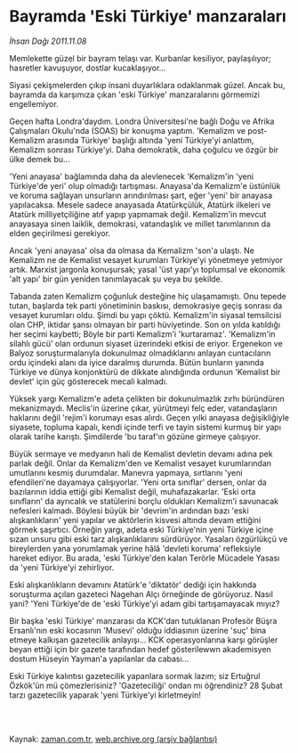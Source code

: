 # Bayramda 'Eski Türkiye' manzaraları

*İhsan Dağı 2011.11.08*

<td class="columnist-detail">
<p>Memlekette güzel bir bayram telaşı var. Kurbanlar kesiliyor, paylaşılıyor; hasretler kavuşuyor, dostlar kucaklaşıyor...</p>
<p>
<div id="haberMetinDiv">
<p>Siyasi çekişmelerden çıkıp insani duyarlıklara odaklanmak güzel. Ancak bu, bayramda da karşımıza çıkan 'eski Türkiye' manzaralarını görmemizi engellemiyor.
<p>Geçen hafta Londra'daydım. Londra Üniversitesi'ne bağlı Doğu ve Afrika Çalışmaları Okulu'nda (SOAS) bir konuşma yaptım. 'Kemalizm ve post-Kemalizm arasında Türkiye' başlığı altında 'yeni Türkiye'yi anlattım, Kemalizm sonrası Türkiye'yi. Daha demokratik, daha çoğulcu ve özgür bir ülke demek bu...
<p>'Yeni anayasa' bağlamında daha da alevlenecek 'Kemalizm'in 'yeni Türkiye'de yeri' olup olmadığı tartışması. Anayasa'da Kemalizm'e üstünlük ve koruma sağlayan unsurların arındırılması şart, eğer 'yeni' bir anayasa yapılacaksa. Mesele sadece anayasada Atatürkçülük, Atatürk ilkeleri ve Atatürk milliyetçiliğine atıf yapıp yapmamak değil. Kemalizm'in mevcut anayasaya sinen laiklik, demokrasi, vatandaşlık ve millet tanımlarının da elden geçirilmesi gerekiyor.
<p>Ancak 'yeni anayasa' olsa da olmasa da Kemalizm 'son'a ulaştı. Ne Kemalizm ne de Kemalist vesayet kurumları Türkiye'yi yönetmeye yetmiyor artık. Marxist jargonla konuşursak; yasal 'üst yapı'yı toplumsal ve ekonomik 'alt yapı' bir gün yeniden tanımlayacak şu veya bu şekilde.
<p>Tabanda zaten Kemalizm çoğunluk desteğine hiç ulaşamamıştı. Onu tepede tutan, başlarda tek parti yönetiminin baskısı, demokrasiye geçiş sonrası da vesayet kurumları oldu. Şimdi bu yapı çöktü. Kemalizm'in siyasal temsilcisi olan CHP, iktidar şansı olmayan bir parti hüviyetinde. Son on yılda katıldığı her seçimi kaybetti; Böyle bir parti Kemalizm'i 'kurtaramaz'. 'Kemalizm'in silahlı gücü' olan ordunun siyaset üzerindeki etkisi de eriyor. Ergenekon ve Balyoz soruşturmalarıyla dokunulmaz olmadıklarını anlayan cuntacıların ordu içindeki alanı da iyice daralmış durumda. Bütün bunların yanında Türkiye ve dünya konjonktürü de dikkate alındığında ordunun 'Kemalist bir devlet' için güç gösterecek mecali kalmadı.
<p>Yüksek yargı Kemalizm'e adeta çelikten bir dokunulmazlık zırhı büründüren mekanizmaydı. Meclis'in üzerine çıkar, yürütmeyi felç eder, vatandaşların haklarını değil 'rejim'i korumayı esas alırdı. Geçen yılki anayasa değişikliğiyle siyasete, topluma kapalı, kendi içinde terfi ve tayin sistemi kurmuş bir yapı olarak tarihe karıştı. Şimdilerde 'bu taraf'ın gözüne girmeye çalışıyor.
<p>Büyük sermaye ve medyanın hali de Kemalist devletin devamı adına pek parlak değil. Onlar da Kemalizm'den ve Kemalist vesayet kurumlarından umutlarını kesmiş durumdalar. Manevra yapmaya, sırtlarını 'yeni efendileri'ne dayamaya çalışıyorlar. 'Yeni orta sınıflar' dersen, onlar da bazılarının iddia ettiği gibi Kemalist değil, muhafazakarlar. 'Eski orta sınıfların' da ayrıcalık ve statülerini borçlu oldukları Kemalizm'i savunacak nefesleri kalmadı. Böylesi büyük bir 'devrim'in ardından bazı 'eski alışkanlıkların' yeni yapılar ve aktörlerin kisvesi altında devam ettiğini görmek şaşırtıcı. Örneğin yargı, adeta eski Türkiye'nin yeni Türkiye içine sızan unsuru gibi eski tarz alışkanlıklarını sürdürüyor. Yasaları özgürlükçü ve bireylerden yana yorumlamak yerine hâlâ 'devleti koruma' refleksiyle hareket ediyor. Bu arada, 'eski Türkiye'den kalan Terörle Mücadele Yasası da 'yeni Türkiye'yi zehirliyor.
<p>Eski alışkanlıkların devamını Atatürk'e 'diktatör' dediği için hakkında soruşturma açılan gazeteci Nagehan Alçı örneğinde de görüyoruz. Nasıl yani? 'Yeni Türkiye'de de 'eski Türkiye'yi adam gibi tartışamayacak mıyız? 
<p>Bir başka 'eski Türkiye' manzarası da KCK'dan tutuklanan Profesör Büşra Ersanlı'nın eski kocasının 'Musevi' olduğu iddiasının üzerine 'suç' bina etmeye kalkışan gazetecilik anlayışı... KCK operasyonlarına karşı görüşler beyan ettiği için bir gazete tarafından hedef gösterilewwn akademisyen dostum Hüseyin Yayman'a yapılanlar da cabası...
<p>Eski Türkiye kalıntısı gazetecilik yapanlara sormak lazım; siz Ertuğrul Özkök'ün mü çömezlerisiniz? 'Gazeteciliği' ondan mı öğrendiniz? 28 Şubat tarzı gazetecilik yaparak 'yeni Türkiye'yi kirletmeyin! </p></p></p></p></p></p></p></p></p></p></div>
</p>


<p><br>
		 </br></p></td>

Kaynak: [zaman.com.tr](http://zaman.com.tr/yazar.do?yazino=1199702), [web.archive.org (arşiv bağlantısı)](http://web.archive.org/web/20120113224550/http://zaman.com.tr:80/yazar.do?yazino=1199702)
